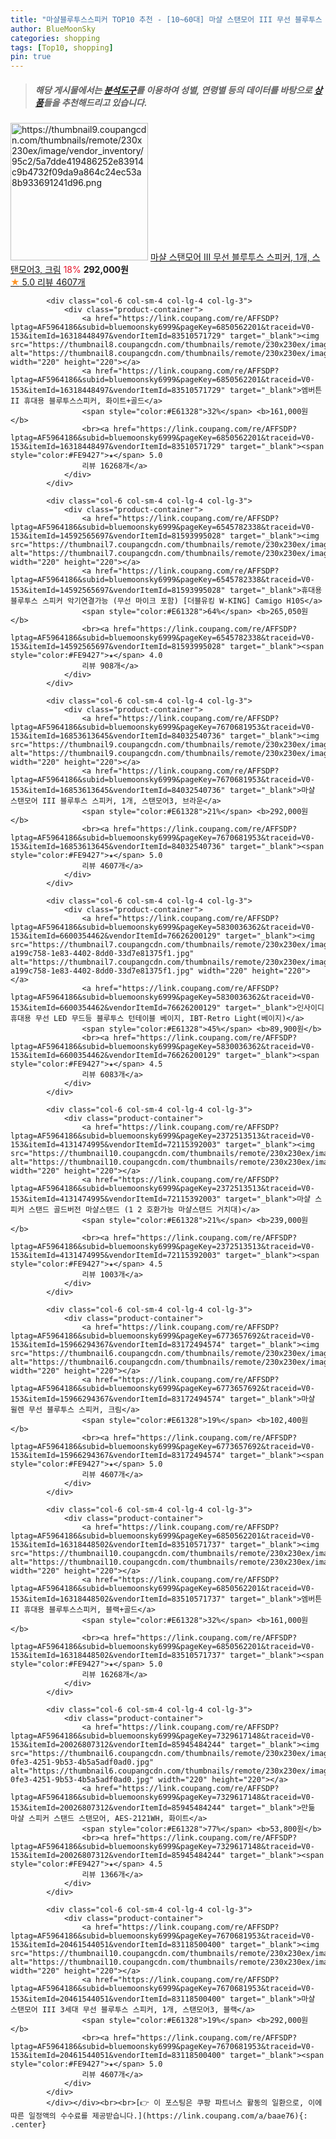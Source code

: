 ```yaml
---
title: "마샬블루투스스피커 TOP10 추천 - [10~60대] 마샬 스탠모어 III 무선 블루투스 스피커, 1개, 스탠모어3, 크림"
author: BlueMoonSky
categories: shopping
tags: [Top10, shopping]
pin: true
---
```


> ##### 해당 게시물에서는 [**분석도구**](https://itemscout.io/)를 이용하여 **성별**, **연령별** 등의 데이터를 바탕으로 [**상품**](https://link.coupang.com/a/baae76)들을 추천해드리고 있습니다.
<div class="container"><div class="row">
            <div class="col-6 col-sm-4 col-lg-4 col-lg-3">
                <div class="product-container">
                    <a href="https://link.coupang.com/re/AFFSDP?lptag=AF5964186&subid=bluemoonsky6999&pageKey=7670681953&traceid=V0-153&itemId=15966294885&vendorItemId=83172494633" target="_blank"><img src="https://thumbnail9.coupangcdn.com/thumbnails/remote/230x230ex/image/vendor_inventory/95c2/5a7dde419486252e83914c9b4732f09da9a864c24ec53a8b933691241d96.png" alt="https://thumbnail9.coupangcdn.com/thumbnails/remote/230x230ex/image/vendor_inventory/95c2/5a7dde419486252e83914c9b4732f09da9a864c24ec53a8b933691241d96.png" width="220" height="220"></a>
                    <a href="https://link.coupang.com/re/AFFSDP?lptag=AF5964186&subid=bluemoonsky6999&pageKey=7670681953&traceid=V0-153&itemId=15966294885&vendorItemId=83172494633" target="_blank">마샬 스탠모어 III 무선 블루투스 스피커, 1개, 스탠모어3, 크림</a>
                    <span style="color:#E61328">18%</span> <b>292,000원</b>
                    <br><a href="https://link.coupang.com/re/AFFSDP?lptag=AF5964186&subid=bluemoonsky6999&pageKey=7670681953&traceid=V0-153&itemId=15966294885&vendorItemId=83172494633" target="_blank"><span style="color:#FE9427">★</span> 5.0
                    리뷰 4607개</a>
                </div>
            </div>
            
            <div class="col-6 col-sm-4 col-lg-4 col-lg-3">
                <div class="product-container">
                    <a href="https://link.coupang.com/re/AFFSDP?lptag=AF5964186&subid=bluemoonsky6999&pageKey=6850562201&traceid=V0-153&itemId=16318448497&vendorItemId=83510571729" target="_blank"><img src="https://thumbnail8.coupangcdn.com/thumbnails/remote/230x230ex/image/vendor_inventory/af36/6486dff9618013d98d97c2c4887d263f127e5b95b24175fd5312b7d45037.jpg" alt="https://thumbnail8.coupangcdn.com/thumbnails/remote/230x230ex/image/vendor_inventory/af36/6486dff9618013d98d97c2c4887d263f127e5b95b24175fd5312b7d45037.jpg" width="220" height="220"></a>
                    <a href="https://link.coupang.com/re/AFFSDP?lptag=AF5964186&subid=bluemoonsky6999&pageKey=6850562201&traceid=V0-153&itemId=16318448497&vendorItemId=83510571729" target="_blank">엠버튼 II 휴대용 블루투스스피커, 화이트+골드</a>
                    <span style="color:#E61328">32%</span> <b>161,000원</b>
                    <br><a href="https://link.coupang.com/re/AFFSDP?lptag=AF5964186&subid=bluemoonsky6999&pageKey=6850562201&traceid=V0-153&itemId=16318448497&vendorItemId=83510571729" target="_blank"><span style="color:#FE9427">★</span> 5.0
                    리뷰 16268개</a>
                </div>
            </div>
            
            <div class="col-6 col-sm-4 col-lg-4 col-lg-3">
                <div class="product-container">
                    <a href="https://link.coupang.com/re/AFFSDP?lptag=AF5964186&subid=bluemoonsky6999&pageKey=6545782338&traceid=V0-153&itemId=14592565697&vendorItemId=81593995028" target="_blank"><img src="https://thumbnail7.coupangcdn.com/thumbnails/remote/230x230ex/image/vendor_inventory/2f5c/d96b7071a1bc597d5fa0fe3b4af5f70420c6c814baceaa6cfaf848a6fc5e.jpg" alt="https://thumbnail7.coupangcdn.com/thumbnails/remote/230x230ex/image/vendor_inventory/2f5c/d96b7071a1bc597d5fa0fe3b4af5f70420c6c814baceaa6cfaf848a6fc5e.jpg" width="220" height="220"></a>
                    <a href="https://link.coupang.com/re/AFFSDP?lptag=AF5964186&subid=bluemoonsky6999&pageKey=6545782338&traceid=V0-153&itemId=14592565697&vendorItemId=81593995028" target="_blank">휴대용 블루투스 스피커 악기연결가능 (무선 마이크 포함) [더블유킹 W-KING] Camigo H10S</a>
                    <span style="color:#E61328">64%</span> <b>265,050원</b>
                    <br><a href="https://link.coupang.com/re/AFFSDP?lptag=AF5964186&subid=bluemoonsky6999&pageKey=6545782338&traceid=V0-153&itemId=14592565697&vendorItemId=81593995028" target="_blank"><span style="color:#FE9427">★</span> 4.0
                    리뷰 908개</a>
                </div>
            </div>
            
            <div class="col-6 col-sm-4 col-lg-4 col-lg-3">
                <div class="product-container">
                    <a href="https://link.coupang.com/re/AFFSDP?lptag=AF5964186&subid=bluemoonsky6999&pageKey=7670681953&traceid=V0-153&itemId=16853613645&vendorItemId=84032540736" target="_blank"><img src="https://thumbnail9.coupangcdn.com/thumbnails/remote/230x230ex/image/vendor_inventory/e67b/3e63aa2f373b1ffbfe05fa28524c9546ce88fbb25264b0aa290183b26ccd.jpg" alt="https://thumbnail9.coupangcdn.com/thumbnails/remote/230x230ex/image/vendor_inventory/e67b/3e63aa2f373b1ffbfe05fa28524c9546ce88fbb25264b0aa290183b26ccd.jpg" width="220" height="220"></a>
                    <a href="https://link.coupang.com/re/AFFSDP?lptag=AF5964186&subid=bluemoonsky6999&pageKey=7670681953&traceid=V0-153&itemId=16853613645&vendorItemId=84032540736" target="_blank">마샬 스탠모어 III 블루투스 스피커, 1개, 스탠모어3, 브라운</a>
                    <span style="color:#E61328">21%</span> <b>292,000원</b>
                    <br><a href="https://link.coupang.com/re/AFFSDP?lptag=AF5964186&subid=bluemoonsky6999&pageKey=7670681953&traceid=V0-153&itemId=16853613645&vendorItemId=84032540736" target="_blank"><span style="color:#FE9427">★</span> 5.0
                    리뷰 4607개</a>
                </div>
            </div>
            
            <div class="col-6 col-sm-4 col-lg-4 col-lg-3">
                <div class="product-container">
                    <a href="https://link.coupang.com/re/AFFSDP?lptag=AF5964186&subid=bluemoonsky6999&pageKey=5830036362&traceid=V0-153&itemId=6600354462&vendorItemId=76626200129" target="_blank"><img src="https://thumbnail7.coupangcdn.com/thumbnails/remote/230x230ex/image/retail/images/506650623421063-a199c758-1e83-4402-8dd0-33d7e81375f1.jpg" alt="https://thumbnail7.coupangcdn.com/thumbnails/remote/230x230ex/image/retail/images/506650623421063-a199c758-1e83-4402-8dd0-33d7e81375f1.jpg" width="220" height="220"></a>
                    <a href="https://link.coupang.com/re/AFFSDP?lptag=AF5964186&subid=bluemoonsky6999&pageKey=5830036362&traceid=V0-153&itemId=6600354462&vendorItemId=76626200129" target="_blank">인사이디 휴대용 무선 LED 무드등 블루투스 턴테이블 베이지, IBT-Retro Light(베이지)</a>
                    <span style="color:#E61328">45%</span> <b>89,900원</b>
                    <br><a href="https://link.coupang.com/re/AFFSDP?lptag=AF5964186&subid=bluemoonsky6999&pageKey=5830036362&traceid=V0-153&itemId=6600354462&vendorItemId=76626200129" target="_blank"><span style="color:#FE9427">★</span> 4.5
                    리뷰 6083개</a>
                </div>
            </div>
            
            <div class="col-6 col-sm-4 col-lg-4 col-lg-3">
                <div class="product-container">
                    <a href="https://link.coupang.com/re/AFFSDP?lptag=AF5964186&subid=bluemoonsky6999&pageKey=2372513513&traceid=V0-153&itemId=4131474995&vendorItemId=72115392003" target="_blank"><img src="https://thumbnail10.coupangcdn.com/thumbnails/remote/230x230ex/image/vendor_inventory/680e/3c100db76dc0f557b836682ffe77835f487779dbb94558fb5f5996d049a5.jpg" alt="https://thumbnail10.coupangcdn.com/thumbnails/remote/230x230ex/image/vendor_inventory/680e/3c100db76dc0f557b836682ffe77835f487779dbb94558fb5f5996d049a5.jpg" width="220" height="220"></a>
                    <a href="https://link.coupang.com/re/AFFSDP?lptag=AF5964186&subid=bluemoonsky6999&pageKey=2372513513&traceid=V0-153&itemId=4131474995&vendorItemId=72115392003" target="_blank">마샬 스피커 스탠드 골드버전 마샬스탠드 (1 2 호환가능 마샬스탠드 거치대)</a>
                    <span style="color:#E61328">21%</span> <b>239,000원</b>
                    <br><a href="https://link.coupang.com/re/AFFSDP?lptag=AF5964186&subid=bluemoonsky6999&pageKey=2372513513&traceid=V0-153&itemId=4131474995&vendorItemId=72115392003" target="_blank"><span style="color:#FE9427">★</span> 4.5
                    리뷰 1003개</a>
                </div>
            </div>
            
            <div class="col-6 col-sm-4 col-lg-4 col-lg-3">
                <div class="product-container">
                    <a href="https://link.coupang.com/re/AFFSDP?lptag=AF5964186&subid=bluemoonsky6999&pageKey=6773657692&traceid=V0-153&itemId=15966294367&vendorItemId=83172494574" target="_blank"><img src="https://thumbnail6.coupangcdn.com/thumbnails/remote/230x230ex/image/vendor_inventory/03e0/60624f8d3df229bd57651b7c56493f804ec3e6be841ee840dd42d6adba1b.jpg" alt="https://thumbnail6.coupangcdn.com/thumbnails/remote/230x230ex/image/vendor_inventory/03e0/60624f8d3df229bd57651b7c56493f804ec3e6be841ee840dd42d6adba1b.jpg" width="220" height="220"></a>
                    <a href="https://link.coupang.com/re/AFFSDP?lptag=AF5964186&subid=bluemoonsky6999&pageKey=6773657692&traceid=V0-153&itemId=15966294367&vendorItemId=83172494574" target="_blank">마샬 윌렌 무선 블루투스 스피커, 크림</a>
                    <span style="color:#E61328">19%</span> <b>102,400원</b>
                    <br><a href="https://link.coupang.com/re/AFFSDP?lptag=AF5964186&subid=bluemoonsky6999&pageKey=6773657692&traceid=V0-153&itemId=15966294367&vendorItemId=83172494574" target="_blank"><span style="color:#FE9427">★</span> 5.0
                    리뷰 4607개</a>
                </div>
            </div>
            
            <div class="col-6 col-sm-4 col-lg-4 col-lg-3">
                <div class="product-container">
                    <a href="https://link.coupang.com/re/AFFSDP?lptag=AF5964186&subid=bluemoonsky6999&pageKey=6850562201&traceid=V0-153&itemId=16318448502&vendorItemId=83510571737" target="_blank"><img src="https://thumbnail10.coupangcdn.com/thumbnails/remote/230x230ex/image/vendor_inventory/8535/c66886c038c07577d445c6573157ddf48cab7d747a7744b2809c3beffcc6.jpg" alt="https://thumbnail10.coupangcdn.com/thumbnails/remote/230x230ex/image/vendor_inventory/8535/c66886c038c07577d445c6573157ddf48cab7d747a7744b2809c3beffcc6.jpg" width="220" height="220"></a>
                    <a href="https://link.coupang.com/re/AFFSDP?lptag=AF5964186&subid=bluemoonsky6999&pageKey=6850562201&traceid=V0-153&itemId=16318448502&vendorItemId=83510571737" target="_blank">엠버튼 II 휴대용 블루투스스피커, 블랙+골드</a>
                    <span style="color:#E61328">32%</span> <b>161,000원</b>
                    <br><a href="https://link.coupang.com/re/AFFSDP?lptag=AF5964186&subid=bluemoonsky6999&pageKey=6850562201&traceid=V0-153&itemId=16318448502&vendorItemId=83510571737" target="_blank"><span style="color:#FE9427">★</span> 5.0
                    리뷰 16268개</a>
                </div>
            </div>
            
            <div class="col-6 col-sm-4 col-lg-4 col-lg-3">
                <div class="product-container">
                    <a href="https://link.coupang.com/re/AFFSDP?lptag=AF5964186&subid=bluemoonsky6999&pageKey=7329617148&traceid=V0-153&itemId=20026807312&vendorItemId=85945484244" target="_blank"><img src="https://thumbnail6.coupangcdn.com/thumbnails/remote/230x230ex/image/retail/images/2023/05/12/11/1/194f7b48-0fe3-4251-9b53-4b5a5adf0ad0.jpg" alt="https://thumbnail6.coupangcdn.com/thumbnails/remote/230x230ex/image/retail/images/2023/05/12/11/1/194f7b48-0fe3-4251-9b53-4b5a5adf0ad0.jpg" width="220" height="220"></a>
                    <a href="https://link.coupang.com/re/AFFSDP?lptag=AF5964186&subid=bluemoonsky6999&pageKey=7329617148&traceid=V0-153&itemId=20026807312&vendorItemId=85945484244" target="_blank">만듦 마샬 스피커 스탠드 스탠모어, AES-2121WH, 화이트</a>
                    <span style="color:#E61328">77%</span> <b>53,800원</b>
                    <br><a href="https://link.coupang.com/re/AFFSDP?lptag=AF5964186&subid=bluemoonsky6999&pageKey=7329617148&traceid=V0-153&itemId=20026807312&vendorItemId=85945484244" target="_blank"><span style="color:#FE9427">★</span> 4.5
                    리뷰 1366개</a>
                </div>
            </div>
            
            <div class="col-6 col-sm-4 col-lg-4 col-lg-3">
                <div class="product-container">
                    <a href="https://link.coupang.com/re/AFFSDP?lptag=AF5964186&subid=bluemoonsky6999&pageKey=7670681953&traceid=V0-153&itemId=20461544051&vendorItemId=83118500400" target="_blank"><img src="https://thumbnail10.coupangcdn.com/thumbnails/remote/230x230ex/image/vendor_inventory/431d/46d2021e5cc8d57823ea4730c28cfdeb67418aea0f35d7e57f05b7051f86.jpg" alt="https://thumbnail10.coupangcdn.com/thumbnails/remote/230x230ex/image/vendor_inventory/431d/46d2021e5cc8d57823ea4730c28cfdeb67418aea0f35d7e57f05b7051f86.jpg" width="220" height="220"></a>
                    <a href="https://link.coupang.com/re/AFFSDP?lptag=AF5964186&subid=bluemoonsky6999&pageKey=7670681953&traceid=V0-153&itemId=20461544051&vendorItemId=83118500400" target="_blank">마샬 스탠모어 III 3세대 무선 블루투스 스피커, 1개, 스탠모어3, 블랙</a>
                    <span style="color:#E61328">19%</span> <b>292,000원</b>
                    <br><a href="https://link.coupang.com/re/AFFSDP?lptag=AF5964186&subid=bluemoonsky6999&pageKey=7670681953&traceid=V0-153&itemId=20461544051&vendorItemId=83118500400" target="_blank"><span style="color:#FE9427">★</span> 5.0
                    리뷰 4607개</a>
                </div>
            </div>
            </div></div><br><br>[👉 이 포스팅은 쿠팡 파트너스 활동의 일환으로, 이에 따른 일정액의 수수료를 제공받습니다.](https://link.coupang.com/a/baae76){: .center}